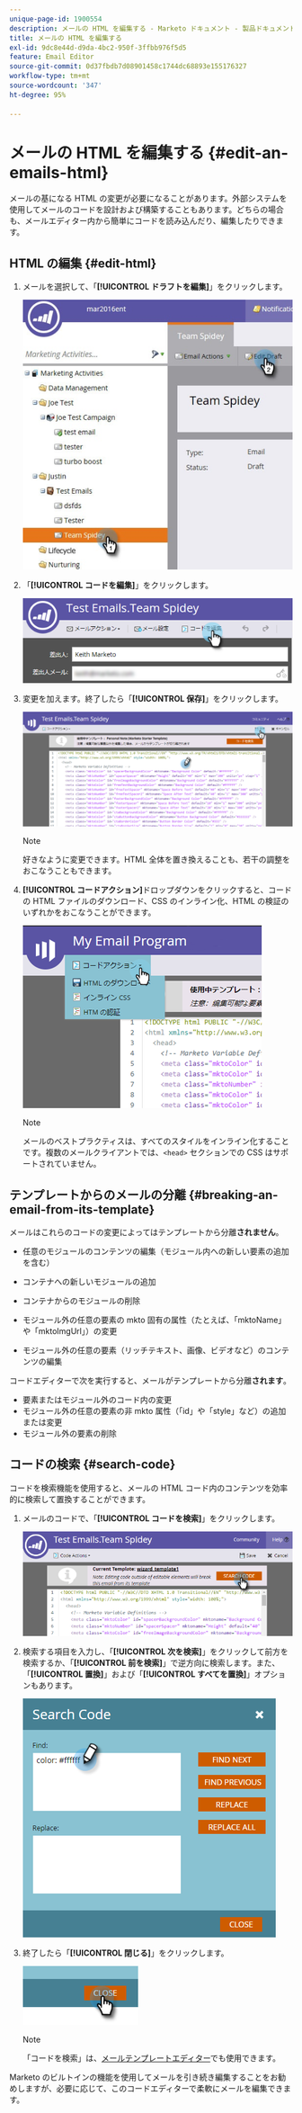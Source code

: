 ```yaml
---
unique-page-id: 1900554
description: メールの HTML を編集する - Marketo ドキュメント - 製品ドキュメント
title: メールの HTML を編集する
exl-id: 9dc8e44d-d9da-4bc2-950f-3ffbb976f5d5
feature: Email Editor
source-git-commit: 0d37fbdb7d08901458c1744dc68893e155176327
workflow-type: tm+mt
source-wordcount: '347'
ht-degree: 95%

---
```


# メールの HTML を編集する {#edit-an-emails-html}

メールの基になる HTML の変更が必要になることがあります。外部システムを使用してメールのコードを設計および構築することもあります。どちらの場合も、メールエディター内から簡単にコードを読み込んだり、編集したりできます。

## HTML の編集 {#edit-html}

1. メールを選択して、「**[!UICONTROL ドラフトを編集]**」をクリックします。

   ![](assets/teamspidey.jpg)

1. 「**[!UICONTROL コードを編集]**」をクリックします。

   ![](assets/two-4.png)

1. 変更を加えます。終了したら「**[!UICONTROL 保存]**」をクリックします。

   ![](assets/three-3.png)

   >[!NOTE]
   >
   >好きなように変更できます。HTML 全体を置き換えることも、若干の調整をおこなうこともできます。

1. **[!UICONTROL コードアクション]**&#x200B;ドロップダウンをクリックすると、コードの HTML ファイルのダウンロード、CSS のインライン化、HTML の検証のいずれかをおこなうことができます。

   ![](assets/four-2.png)

   >[!NOTE]
   >
   >メールのベストプラクティスは、すべてのスタイルをインライン化することです。複数のメールクライアントでは、`<head>` セクションでの CSS はサポートされていません。

## テンプレートからのメールの分離 {#breaking-an-email-from-its-template}

メールはこれらのコードの変更によってはテンプレートから分離&#x200B;**されません**。

* 任意のモジュールのコンテンツの編集（モジュール内への新しい要素の追加を含む）
* コンテナへの新しいモジュールの追加
* コンテナからのモジュールの削除

* モジュール外の任意の要素の mkto 固有の属性（たとえば、「mktoName」や「mktoImgUrl」）の変更
* モジュール外の任意の要素（リッチテキスト、画像、ビデオなど）のコンテンツの編集

コードエディターで次を実行すると、メールがテンプレートから分離&#x200B;**されます**。

* 要素またはモジュール外のコード内の変更
* モジュール外の任意の要素の非 mkto 属性（「id」や「style」など）の追加または変更
* モジュール外の要素の削除

## コードの検索 {#search-code}

コードを検索機能を使用すると、メールの HTML コード内のコンテンツを効率的に検索して置換することができます。

1. メールのコードで、「**[!UICONTROL コードを検索]**」をクリックします。

   ![](assets/five-2.png)

1. 検索する項目を入力し、「**[!UICONTROL 次を検索]**」をクリックして前方を検索するか、「**[!UICONTROL 前を検索]**」で逆方向に検索します。また、「**[!UICONTROL 置換]**」および「**[!UICONTROL すべてを置換]**」オプションもあります。

   ![](assets/six-1.png)

1. 終了したら「**[!UICONTROL 閉じる]**」をクリックします。

   ![](assets/seven.png)

   >[!NOTE]
   >
   >「コードを検索」は、[メールテンプレートエディター](/help/marketo/product-docs/email-marketing/general/email-editor-2/create-an-email-template.md)でも使用できます。

Marketo のビルトインの機能を使用してメールを引き続き編集することをお勧めしますが、必要に応じて、このコードエディターで柔軟にメールを編集できます。

